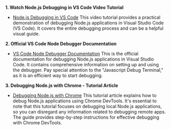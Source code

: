 **1. Watch Node.js Debugging in VS Code Video Tutorial**
   - [Node.js Debugging in VS Code](https://www.youtube.com/watch?v=2oFKNL7vYV8&ab_channel=VisualStudioCode) This video tutorial provides a practical demonstration of debugging Node.js applications in Visual Studio Code (VS Code). It covers the entire debugging process and can be a helpful visual guide.

**2. Official VS Code Node Debugger Documentation**
   - [VS Code Node Debugger Documentation](https://code.visualstudio.com/docs/nodejs/nodejs-debugging) This is the official documentation for debugging Node.js applications in Visual Studio Code. It contains comprehensive information on setting up and using the debugger. Pay special attention to the "Javascript Debug Terminal," as it is an efficient way to start debugging.

**3. Debugging Node.js with Chrome - Tutorial Article**
   - [Debugging Node.js with Chrome](https://www.section.io/engineering-education/debug-node-devtools/) This tutorial article explains how to debug Node.js applications using Chrome DevTools. It's essential to note that this tutorial focuses on debugging local Node.js applications, so you can disregard any information related to debugging remote apps. The guide provides step-by-step instructions for effective debugging with Chrome DevTools.